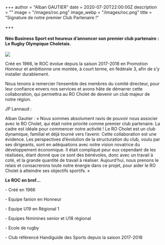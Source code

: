 +++
author = "Alban GAUTIER"
date = 2020-07-20T22:00:00Z
description = ""
image = "/images/roc.png"
image_webp = "/images/roc.png"
title = "Signature de notre premier Club Partenaire !"

+++
#### Néo Business Sport est heureux d’annoncer son premier club partenaire : Le Rugby Olympique Choletais.

![](/images/roc.png)

Créé en 1966, le ROC évolue depuis la saison 2017-2018 en Promotion Honneur et ambitionne une montée, à court terme, en fédérale 3, afin de s’y installer durablement.

Nous tenons à remercier l’ensemble des membres du comité directeur, pour leur confiance envers nos services et avons hâte de démarrer cette collaboration, qui permettra au RO Cholet de devenir un club majeur de notre région.

JP Lannaud :

Alban Gautier : « Nous sommes absolument ravis de pouvoir nous associer avec le RO Cholet, qui était notre priorité comme premier club partenaire. La cadre est idéale pour commencer notre activité ! Le RO Cholet est un club dynamique, familial et déjà tourné vers l’avenir. Cette collaboration est une évidence. Les perspectives d’évolution de la structuration du club, voulu par ses dirigeants, sont en adéquations avec notre vision novatrice du développement économique. Il était compliqué peur eux cependant de les réalisées, étant donné que ce sont des bénévoles, donc avec un travail à coté, et la grande quantité de travail à réaliser. Aujourd’hui, nous prenons le relais et consacrerons toute notre énergie dans ce projet, pour aider le RO Cholet à atteindre ses objectifs sportifs. »

**Le ROC en bref…**

\- Créé en 1966

\- Equipe fanion en Honneur

\- Equipe U19 en Régional 1

\- Equipes féminines senior et U18 régional

\- Ecole de rugby

\- Club référencé Handiguide des Sports depuis la saison 2017-2018